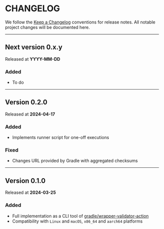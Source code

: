 # CHANGELOG

We follow the [Keep a Changelog](https://keepachangelog.com)
conventions for release notes. All notable project changes will be documented here.

---

## Next version 0.x.y

Released at **YYYY-MM-DD**

### Added

- To do

---

## Version 0.2.0

Released at **2024-04-17**

### Added

- Implements runner script for one-off executions

### Fixed

- Changes URL provided by Gradle with aggregated checksums

---

## Version 0.1.0

Released at **2024-03-25**

### Added

- Full implementation as a CLI tool of [gradle/wrapper-validator-action](https://github.com/gradle/wrapper-validation-action)
- Compatibility with `Linux` and `macOS`, `x86_64` and `aarch64` platforms
